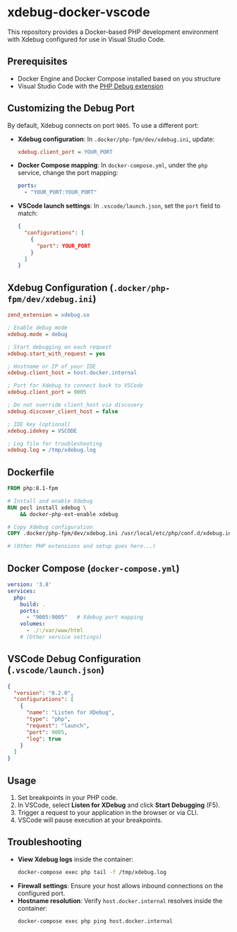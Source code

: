 # xdebug-docker-vscode

This repository provides a Docker-based PHP development environment with Xdebug configured for use in Visual Studio Code.

## Prerequisites

- Docker Engine and Docker Compose installed based on you structure
- Visual Studio Code with the [PHP Debug extension](https://marketplace.visualstudio.com/items?itemName=felixfbecker.php-debug)



## Customizing the Debug Port

By default, Xdebug connects on port `9005`. To use a different port:

- **Xdebug configuration**: In `.docker/php-fpm/dev/xdebug.ini`, update:

  ```ini
  xdebug.client_port = YOUR_PORT
  ```

- **Docker Compose mapping**: In `docker-compose.yml`, under the `php` service, change the port mapping:

  ```yaml
  ports:
    - "YOUR_PORT:YOUR_PORT"
  ```

- **VSCode launch settings**: In `.vscode/launch.json`, set the `port` field to match:

  ```json
  {
    "configurations": [
      {
        "port": YOUR_PORT
      }
    ]
  }
  ```

## Xdebug Configuration (`.docker/php-fpm/dev/xdebug.ini`)

```ini
zend_extension = xdebug.so

; Enable debug mode
xdebug.mode = debug

; Start debugging on each request
xdebug.start_with_request = yes

; Hostname or IP of your IDE
xdebug.client_host = host.docker.internal

; Port for Xdebug to connect back to VSCode
xdebug.client_port = 9005

; Do not override client_host via discovery
xdebug.discover_client_host = false

; IDE key (optional)
xdebug.idekey = VSCODE

; Log file for troubleshooting
xdebug.log = /tmp/xdebug.log
```

## Dockerfile

```dockerfile
FROM php:8.1-fpm

# Install and enable Xdebug
RUN pecl install xdebug \
    && docker-php-ext-enable xdebug

# Copy Xdebug configuration
COPY .docker/php-fpm/dev/xdebug.ini /usr/local/etc/php/conf.d/xdebug.ini

# (Other PHP extensions and setup goes here...)
```

## Docker Compose (`docker-compose.yml`)

```yaml
version: '3.8'
services:
  php:
    build: .
    ports:
      - "9005:9005"   # Xdebug port mapping
    volumes:
      - ./:/var/www/html
    # (Other service settings)
```

## VSCode Debug Configuration (`.vscode/launch.json`)

```json
{
  "version": "0.2.0",
  "configurations": [
    {
      "name": "Listen for XDebug",
      "type": "php",
      "request": "launch",
      "port": 9005,
      "log": true
    }
  ]
}
```

## Usage

1. Set breakpoints in your PHP code.
2. In VSCode, select **Listen for XDebug** and click **Start Debugging** (F5).
3. Trigger a request to your application in the browser or via CLI.
4. VSCode will pause execution at your breakpoints.

## Troubleshooting

- **View Xdebug logs** inside the container:
  ```bash
  docker-compose exec php tail -f /tmp/xdebug.log
  ```
- **Firewall settings**: Ensure your host allows inbound connections on the configured port.
- **Hostname resolution**: Verify `host.docker.internal` resolves inside the container:
  ```bash
  docker-compose exec php ping host.docker.internal
  ```


